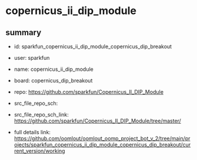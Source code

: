 # copernicus_ii_dip_module
 
## summary 
* id: sparkfun_copernicus_ii_dip_module_copernicus_dip_breakout
* user: sparkfun
* name: copernicus_ii_dip_module
* board: copernicus_dip_breakout
* repo: https://github.com/sparkfun/Copernicus_II_DIP_Module



* src_file_repo_sch: 
* src_file_repo_sch_link: https://github.com/sparkfun/Copernicus_II_DIP_Module/tree/master/
* full details link: https://github.com/oomlout/oomlout_oomp_project_bot_v_2/tree/main/projects/sparkfun_copernicus_ii_dip_module_copernicus_dip_breakout/current_version/working  







